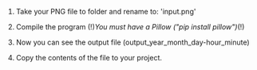 1. Take your PNG file to folder and rename to:  'input.png'
                           
2. Compile the program 
(!)_You must have a Pillow ("pip install pillow")_(!)

3. Now you can see the output file (output_year_month_day-hour_minute)
                          
4. Copy the contents of the file to your project.                            